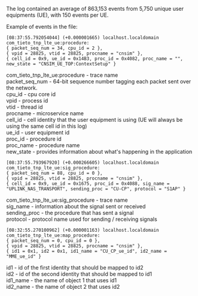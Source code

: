 The log contained an average of 863,153 events from 5,750 unique user equipments (UE), with 150 events per UE.  

Example of events in the file:  
```
[08:37:55.792054044] (+0.000001665) localhost.localdomain com_tieto_tnp_lte_ue:procedure:  
{ packet_seq_num = 34, cpu_id = 2 },  
{ vpid = 28825, vtid = 28825, procname = "cnsim" },  
{ cell_id = 0x9, ue_id = 0x14B3, proc_id = 0x4082, proc_name = "", new_state = "CNSIM_UE_TOP:ContextSetup" }  
```
com_tieto_tnp_lte_ue:procedure - trace name  
packet_seq_num - 64-bit sequence number tagging each packet sent over the network.  
cpu_id - cpu core id  
vpid - process id  
vtid - thread id  
procname - microservice name  
cell_id - cell identity that the user equipment is using (UE will always be using the same cell id in this log)  
ue_id - user equipment id  
proc_id - procedure id  
proc_name - procedure name  
new_state - provides information about what's happening in the application  
```
[08:37:55.793967920] (+0.000266605) localhost.localdomain com_tieto_tnp_lte_ue:sig_procedure:  
{ packet_seq_num = 88, cpu_id = 0 },  
{ vpid = 28825, vtid = 28825, procname = "cnsim" },  
{ cell_id = 0x9, ue_id = 0x1675, proc_id = 0x4088, sig_name = "UPLINK_NAS_TRANSPORT", sending_proc = "CU-CP", protocol = "S1AP" }  
```
com_tieto_tnp_lte_ue:sig_procedure - trace name  
sig_name - information about the signal sent or received  
sending_proc - the procedure that has sent a signal  
protocol - protocol name used for sending / receiving signals  
```
[08:32:55.270100962] (+0.000001163) localhost.localdomain com_tieto_tnp_lte_ue:map_procedure:  
{ packet_seq_num = 0, cpu_id = 0 },  
{ vpid = 28825, vtid = 28825, procname = "cnsim" },  
{ id1 = 0x1, id2 = 0x1, id1_name = "CU_CP_ue_id", id2_name = "MME_ue_id" }  
```
id1 - id of the first identity that should be mapped to id2  
id2 - id of the second identity that should be mapped to id1  
id1_name - the name of object 1 that uses id1  
id2_name - the name of object 2 that uses id2  
